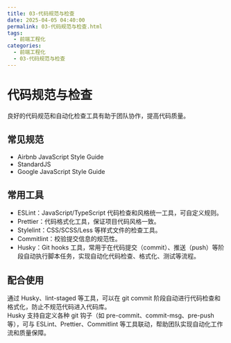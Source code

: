 ```yaml
---
title: 03-代码规范与检查
date: 2025-04-05 04:40:00
permalink: 03-代码规范与检查.html
tags:
  - 前端工程化
categories:
  - 前端工程化
  - 03-代码规范与检查
---
```


# 代码规范与检查

良好的代码规范和自动化检查工具有助于团队协作，提高代码质量。

## 常见规范

- Airbnb JavaScript Style Guide
- StandardJS
- Google JavaScript Style Guide

## 常用工具

- ESLint：JavaScript/TypeScript 代码检查和风格统一工具，可自定义规则。
- Prettier：代码格式化工具，保证项目代码风格一致。
- Stylelint：CSS/SCSS/Less 等样式文件的检查工具。
- Commitlint：校验提交信息的规范性。
- Husky：Git hooks 工具，常用于在代码提交（commit）、推送（push）等阶段自动执行脚本任务，实现自动化代码检查、格式化、测试等流程。

## 配合使用

通过 Husky、lint-staged 等工具，可以在 git commit 阶段自动进行代码检查和格式化，防止不规范代码进入代码库。  
Husky 支持自定义各种 git 钩子（如 pre-commit、commit-msg、pre-push 等），可与 ESLint、Prettier、Commitlint 等工具联动，帮助团队实现自动化工作流和质量保障。